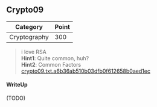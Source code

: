 ## Crypto09

| Category | Point |
| --- | --- |
| Cryptography | 300 |

> i love RSA <br>
> **Hint1**: Quite common, huh? <br>
> **Hint2**: Common Factors <br>
> [crypto09.txt.a6b36ab510b03dfb0f612658b0aed1ec](./crypto09.txt.a6b36ab510b03dfb0f612658b0aed1ec) <br>

#### WriteUp

(TODO)

